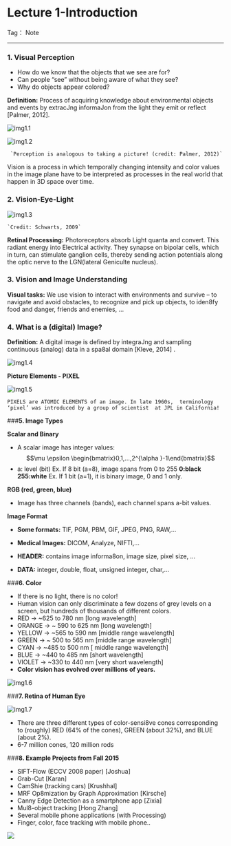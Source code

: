 
# Lecture 1-Introduction

Tag： Note

---

### **1. Visual Perception**

 - How do we know that the objects that we see
are for?
 - Can people “see” without being aware of
what they see?
 - Why do objects appear colored?

**Definition:** Process of acquiring knowledge about environmental objects
and events by extracJng informaJon from the light they emit or reflect
[Palmer, 2012].

 ![img1.1](https://raw.githubusercontent.com/Mr0Moonlight/Computer-Vision-Course-Note/master/relevant%20materials/picture/1.1.JPG)

 ![img1.2](https://raw.githubusercontent.com/Mr0Moonlight/Computer-Vision-Course-Note/master/relevant%20materials/picture/1.2.JPG)
 
     `Perception is analogous to taking a picture! (credit: Palmer, 2012)`

Vision is a process in which temporally changing intensity and color values in the image plane have to be interpreted as processes in the real world that happen in 3D space over time.

### **2. Vision-Eye-Light**

 ![img1.3](https://raw.githubusercontent.com/Mr0Moonlight/Computer-Vision-Course-Note/master/relevant%20materials/picture/1.3.JPG)
 
    `Credit: Schwarts, 2009`
 
**Retinal Processing:** Photoreceptors absorb Light quanta and convert. This radiant energy into Electrical activity. They synapse on bipolar cells, which in turn, can stimulate ganglion cells, thereby sending action potentials along the optic nerve to the LGN(lateral Geniculte nucleus).

### **3. Vision and Image Understanding**

**Visual tasks:** We use vision to interact with environments and survive – to navigate and avoid obstacles, to recognize and pick up objects, to iden8fy food and danger, friends and enemies, …

### **4. What is a (digital) Image?**

**Definition:** A digital image is defined by integraJng and sampling continuous (analog) data in a spa8al domain [Kleve, 2014] .

![img1.4](https://raw.githubusercontent.com/Mr0Moonlight/Computer-Vision-Course-Note/master/relevant%20materials/picture/1.4.JPG)

**Picture Elements - PIXEL**

![img1.5](https://raw.githubusercontent.com/Mr0Moonlight/Computer-Vision-Course-Note/master/relevant%20materials/picture/1.5.JPG)

`PIXELS are ATOMIC ELEMENTS of an image. In late 1960s, 
terminology ‘pixel’ was introduced by a group of scientist 
at JPL in California!`

###**5. Image Types**

**Scalar and Binary**

 - A scalar image has integer values:
  $$\mu \epsilon \begin{bmatrix}0,1,...,2^{\alpha }-1\end{bmatrix}$$
 - a: level (bit)
  Ex. If 8 bit (a=8), image spans from 0 to 255
  **0:black
  255:white**
Ex. If 1 bit (a=1), it is binary image, 0 and 1 only.

**RGB (red, green, blue)**

 - Image has three channels (bands), each channel spans a-bit values.

**Image Format**

 - **Some formats:** TIF, PGM, PBM, GIF, JPEG, PNG, RAW,…
 - **Medical Images:** DICOM, Analyze, NIFTI,…

 - **HEADER:** contains image informa8on, image size, pixel size, …
 - **DATA:** integer, double, float, unsigned integer, char,…

###**6. Color**

 - If there is no light, there is no color!
 - Human vision can only discriminate a few dozens of grey levels on a screen, but hundreds of thousands of different colors.
  - RED -> ~625 to 780 nm [long wavelength]
  - ORANGE -> ~ 590 to 625 nm [long wavelength]
  - YELLOW -> ~565 to 590 nm [middle range wavelength]
  - GREEN -> ~ 500 to 565 nm [middle range wavelength]
  - CYAN -> ~485 to 500 nm [ middle range wavelength]
  - BLUE -> ~440 to 485 nm [short wavelength]
  - VIOLET -> ~330 to 440 nm [very short wavelength]
 - **Color vision has evolved over millions of years.**
 
![img1.6](https://raw.githubusercontent.com/Mr0Moonlight/Computer-Vision-Course-Note/master/relevant%20materials/picture/1.6.JPG)

###**7. Retina of Human Eye**

![img1.7](https://raw.githubusercontent.com/Mr0Moonlight/Computer-Vision-Course-Note/master/relevant%20materials/picture/1.7.JPG)

 - There are three different types of color-sensi8ve cones corresponding to (roughly) RED (64% of the cones), GREEN (about 32%), and BLUE (about 2%).
 - 6-7 million cones, 120 million rods

###**8. Example Projects from Fall 2015**

- SIFT-Flow (ECCV 2008 paper) [Joshua]
- Grab-Cut [Karan]
- CamShie (tracking cars) [Krushhal]
- MRF Op8mization by Graph Approximation [Kirsche]
- Canny Edge Detection as a smartphone app [Zixia]
- Mul8-object tracking [Hong Zhang]
- Several mobile phone applications (with Processing)
 - Finger, color, face tracking with mobile phone..
 
 
 <img src="http://latex.codecogs.com/gif.latex?\frac{\partial J}{\partial \theta_k^{(j)}}=\sum_{i:r(i,j)=1}{\big((\theta^{(j)})^Tx^{(i)}-y^{(i,j)}\big)x_k^{(i)}}+\lambda \theta_k^{(j)}" />  


